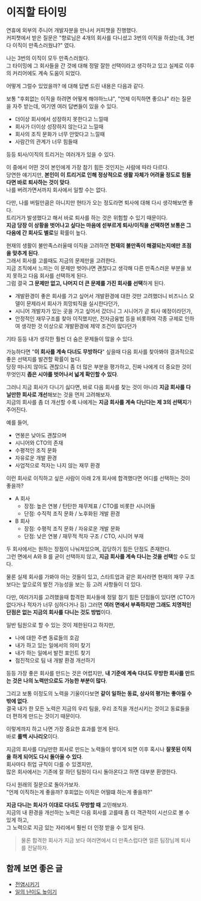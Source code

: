 # 이직할 타이밍

연휴에 외부의 주니어 개발자분을 만나서 커피챗을 진행했다.  
커피챗에서 받은 질문은 "향로님은 4개의 회사를 다니셨고 3번의 이직을 하셨는데, 3번다 이직이 만족스러웠냐?" 였다.  
  
나는 3번의 이직이 모두 만족스러웠다.  
그 타이밍에 그 회사들을 간 것에 대해 정말 잘한 선택이라고 생각하고 있고 실제로 이후의 커리어에도 계속 도움이 되었다.  
  
어떻게 그럴수 있었을까? 에 대해 답변 드린 내용은 다음과 같다.    
  
보통 "후회없는 이직을 하려면 어떻게 해야하느냐", "언제 이직하면 좋으냐" 라는 질문을 자주 받는데, 여기엔 여러 답변들이 있을 수 있다. 

- 더이상 회사에서 성장하지 못한다고 느낄때
- 회사가 더이상 성장하지 않는다고 느낄때
- 회사의 조직 문화가 너무 안맞다고 느낄때
- 사람간의 관계가 너무 힘들때

등등 퇴사/이직의 트리거는 여러개가 있을 수 있다.  
  
이 중에서 어떤 것이 본인에게 가장 참기 힘든 것인지는 사람에 따라 다르다.  
당연한 얘기지만, **본인이 이 트리거로 인해 정상적으로 생활 자체가 어려울 정도로 힘들다면 바로 퇴사하는 것이 맞다**.  
나를 버려가면서까지 회사에서 일할 수는 없다.  
  
다만, 나를 버릴만큼은 아니지만 현타가 오는 정도라면 퇴사에 대해 다시 생각해보면 좋다.  
트리거가 발생했다고 해서 바로 퇴사를 하는 것은 위험할 수 있기 때문이다.   
**지금 당장 이 상황을 벗어나고 싶다는 마음에 섣부르게 퇴사/이직을 선택하면 보통은 그 다음에 간 회사도 별로**일 확률이 높다.  
  
현재의 생활이 불만족스러울때 이직을 고려하면 **현재의 불만족이 해결되는지에만 초점을 맞추게 된다**.  
그래서 회사를 고를때도 지금의 문제만을 고려한다.  
지금 조직에서 느끼는 이 문제만 벗어나면 괜찮다고 생각해 다른 만족스러운 부분을 보지 못하고 다음 회사를 선택하게 된다.  
그럼 결국 **그 문제만 없고, 나머지 더 큰 문제를 가진 회사를 선택**하게 된다.  
  
- 개발환경이 좋은 회사를 가고 싶어서 개발환경에 대한 것만 고려했더니 비즈니스 모델이 문제라서 회사가 희망퇴직을 실시한다던가,  
- 시니어 개발자가 있는 곳을 가고 싶어서 갔더니 그 시니어가 곧 퇴사 예정이라던가,  
- 안정적인 재무구조를 찾아 이직했지만, 전자금융법 등을 비롯하여 각종 규제로 인하여 생각한 것 이상으로 개발환경에 제약 조건이 많다던가  

기타 등등 내가 생각한 훨씬 더 숨은 문제들이 많을 수 있다.  
  
가능하다면 "**이 회사를 계속 다녀도 무방하다**" 싶을때 다음 회사를 찾아봐야 결과적으로 좋은 선택지를 발견할 확률이 높다.   
당장 떠나지 않아도 괜찮으니 좀 더 많은 부분을 평가하고, 진짜 나에게 더 중요한 것이 무엇인지 **좁은 시야를 벗어나서 넓게 확인할 수 있다**.  
    
그러니 지금 회사가 다니기 싫다면, 바로 다음 회사를 찾는 것이 아니라 **지금 회사를 다닐만한 회사로 개선**해보는 것을 먼저 고려해보자.  
지금의 회사를 좀 더 개선할 수록 나에게는 **지금 회사를 계속 다닌다는 제 3의 선택지**가 주어진다.  

예를 들어,  

- 연봉은 낮아도 괜찮으며 
- 시니어와 CTO의 존재 
- 수평적인 조직 문화
- 자유로운 개발 환경
- 사업적으로 적자는 나지 않는 재무 환경 

이런 회사로 이직하고 싶은 사람이 아래 2개 회사에 합격했다면 어디를 선택하는 것이 좋을까?

- A 회사
  - 장점: 높은 연봉 / 탄탄한 재무제표 / CTO를 비롯한 시니어들
  - 단점: 수직적 조직 문화 / 노후화된 개발 환경
- B 회사
  - 장점: 수평적 조직 문화 / 자유로운 개발 문화
  - 단점: 낮은 연봉 / 재무적 적자 구조 / CTO, 시니어 부재 

두 회사에서는 원하는 장점이 나눠져있으며, 감당하기 힘든 단점도 존재한다.  
그런 면에서 A와 B 를 굳이 선택하지 않고, **지금 회사를 계속 다니는 것을 선택**할 수도 있다.  
    
물론 실제 회사를 가봐야 아는 것들이 있고, 스타트업과 같은 회사라면 현재의 재무 구조 보다는 앞으로의 발전 가능성을 보는 등 고려 사항들이 더 있다.  
  
다만, 여러가지를 고려했을때 합격한 회사들에 정말 참기 힘든 단점들이 있다면 (CTO가 없다거나 적자가 너무 심하다거나 등) 그러면 **여러 면에서 부족하지만 그래도 치명적인 단점은 없는 지금의 회사를 다니는 것도 방법**이다.  
  
일반 팀원으로 할 수 있는 것이 제한된다고 하지만,  

- 나에 대한 주변 동료들의 호감
- 내가 하고 있는 일에서의 의미 찾기
- 내가 하는 일에서 발전 포인트 찾기
- 점진적으로 팀 내 개발 환경 개선하기

등등 가장 좋은 회사를 만드는 것은 어렵지만, **내 기준에 계속 다녀도 무방한 회사를 만드는 것은 나의 노력만으로도 가능한 부분이 많다**.  
  
그리고 보통 이정도의 노력을 기울이다보면 **같이 일하는 동료, 상사의 평가는 좋아질 수 밖에 없다**.  
결국 내가 한 모든 노력은 지금의 우리 팀을, 우리 조직을 개선시키는 것이고 동료들을 더 편하게 만드는 것이기 때문이다.  
  
이렇게까지 하고 나면 가장 중요한 효과를 얻게 된다.  
바로 **롤백 시나리오**이다.  
  
지금의 회사를 다닐만한 회사로 만드는 노력들이 쌓이게 되면 이후 혹시나 **잘못된 이직을 하게 되어도 다시 돌아올 수 있다**.  
회사마다 취업 규칙이 다를 수 있겠지만,  
많은 회사에서는 기존에 잘 하던 팀원이 다시 돌아온다고 하면 대부분 환영한다.  
  
다시 원래의 질문으로 돌아가보자.  
"언제 이직하는게 좋을까? 후회없는 이직은 어떨떄 하는게 좋을까?"  
    
**지금 다니는 회사가 이대로 다녀도 무방할 때** 고민해보자.    
지금의 내 환경을 개선하는 노력은 다음 회사를 고를때 좀 더 객관적이 시선으로 볼 수 있게 하고,  
그 노력으로 지금 있는 자리에서 훨씬 더 인정 받을 수 있게 된다.  

> 물론 합격한 회사가 지금 보다 여러면에서 더 만족스럽다면 얼른 팀장님께 퇴사를 전달하자.

## 함께 보면 좋은 글

- [전염시키기](https://jojoldu.tistory.com/710)
- [일의 난이도 높이기](https://jojoldu.tistory.com/701)